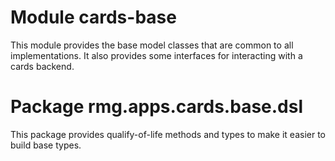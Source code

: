# Module cards-base

This module provides the base model classes that are common to all
implementations. It also provides some interfaces for interacting with a cards
backend.

# Package rmg.apps.cards.base.dsl

This package provides qualify-of-life methods and types to make it easier to
build base types.
